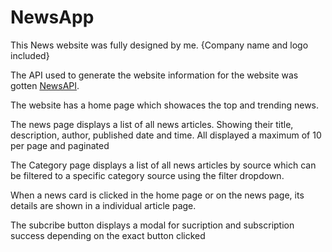 # NewsApp

This News website was fully designed by me.
{Company name and logo included}

The API used to generate the website information for the website was gotten <a href="newsapi.org">NewsAPI</a>.

The website has a home page which showaces the top and trending news.

The news page displays a list of all news articles. Showing their title, description, author, published date and time. All displayed a maximum of 10 per page and paginated

The Category page displays a list of all news articles by source which can be filtered to a specific category source using the filter dropdown.

When a news card is clicked in the home page or on the news page, its details are shown in a individual article page.

The subcribe button displays a modal for sucription and subscription success depending on the exact button clicked

